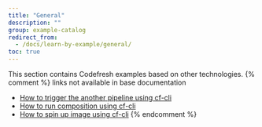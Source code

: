 ```yaml
---
title: "General"
description: ""
group: example-catalog
redirect_from:
  - /docs/learn-by-example/general/
toc: true
---
```

This section contains Codefresh examples based on other technologies.
{% comment %}
links not available in base documentation
- [How to trigger the another pipeline using cf-cli](doc:how-to-trigger-another-pipeline-using-cf-cli)
- [How to run composition using cf-cli](doc:how-to-run-composition-using-cf-cli-1) 
- [How to spin up image using cf-cli](doc:how-to-spin-up-image-using-cf-cli)
{% endcomment %}
